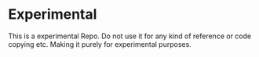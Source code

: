 # Experimental
This is a experimental Repo. Do not use it for any kind of reference or code copying etc. Making it purely for experimental purposes.

